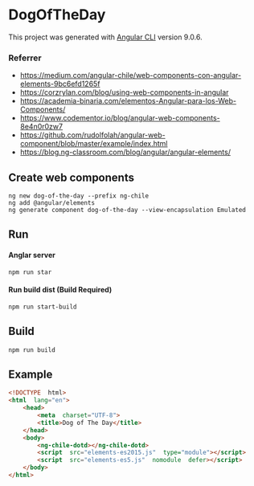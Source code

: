 

# DogOfTheDay
This project was generated with [Angular CLI](https://github.com/angular/angular-cli) version 9.0.6.

### Referrer
- https://medium.com/angular-chile/web-components-con-angular-elements-9bc6efd1265f
- https://corzrylan.com/blog/using-web-components-in-angular
- https://academia-binaria.com/elementos-Angular-para-los-Web-Components/
- https://www.codementor.io/blog/angular-web-components-8e4n0r0zw7
- https://github.com/rudolfolah/angular-web-component/blob/master/example/index.html
- https://blog.ng-classroom.com/blog/angular/angular-elements/



## Create web components
    ng new dog-of-the-day --prefix ng-chile
    ng add @angular/elements
    ng generate component dog-of-the-day --view-encapsulation Emulated

## Run
#### Anglar server
    npm run star

#### Run build dist (Build Required)
    npm run start-build

## Build
    npm run build

## Example
```html
<!DOCTYPE  html>
<html  lang="en">
	<head>
		<meta  charset="UTF-8">
		<title>Dog of The Day</title>
	</head>
	<body>
		<ng-chile-dotd></ng-chile-dotd>
		<script  src="elements-es2015.js"  type="module"></script>
		<script  src="elements-es5.js"  nomodule  defer></script>
	</body>
</html>
```

